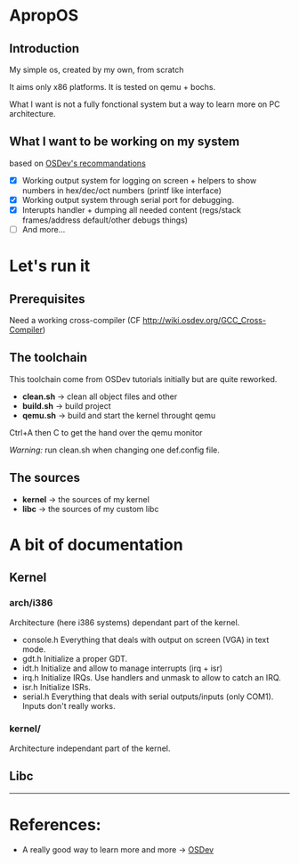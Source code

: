 # ApropOS
## Introduction 

My simple os, created by my own, from scratch

It aims only x86 platforms. It is tested on qemu + bochs.

What I want is not a fully fonctional system but a way to learn more on PC architecture. 

## What I want to be working on my system

based on [OSDev's recommandations](http://wiki.osdev.org/What_order_should_I_make_things_in)

- [x] Working output system for logging on screen + helpers to show numbers in hex/dec/oct numbers (printf like interface)
- [x] Working output system through serial port for debugging.
- [x] Interupts handler + dumping all needed content (regs/stack frames/address default/other debugs things)
- [ ] And more...

# Let's run it
## Prerequisites

Need a working cross-compiler (CF http://wiki.osdev.org/GCC_Cross-Compiler)

## The toolchain

This toolchain come from OSDev tutorials initially but are quite reworked.

- **clean.sh** -> clean all object files and other
- **build.sh** -> build project
- **qemu.sh** -> build and start the kernel throught qemu

 Ctrl+A then C to get the hand over the qemu monitor

*Warning:* run clean.sh when changing one def.config file.

## The sources

- **kernel** -> the sources of my kernel
- **libc** -> the sources of my custom libc

# A bit of documentation

## Kernel 

### arch/i386

Architecture (here i386 systems) dependant part of the kernel.

- console.h
  Everything that deals with output on screen (VGA) in text mode.
- gdt.h
  Initialize a proper GDT. 
- idt.h
  Initialize and allow to manage interrupts (irq + isr)
- irq.h 
  Initialize IRQs. 
  Use handlers and unmask to allow to catch an IRQ.
- isr.h 
  Initialize ISRs.
- serial.h
  Everything that deals with serial outputs/inputs (only COM1).
  Inputs don't really works.


### kernel/

Architecture independant part of the kernel.


## Libc



---------------
# References:
- A really good way to learn more and more -> [OSDev](http://wiki.osdev.org/)

